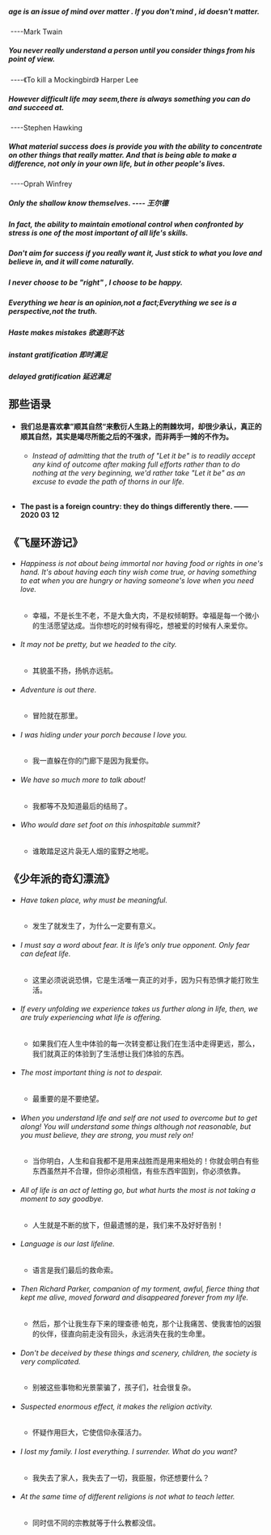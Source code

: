 ##### age is an issue of mind over matter . If you don't mind , id doesn't matter.

​																																----Mark Twain

##### You never really understand a person until you consider things from his point of view.

​																								----《To kill a Mockingbird》 Harper Lee

##### However difficult life may seem,there is always something you can do and succeed at.

​																															    ----Stephen Hawking

##### What material success does is provide you with the ability to concentrate on other things that really matter. And that is being able to make a difference, not only in your own life, but in other people's lives.

​																																----Oprah Winfrey

##### Only the shallow know themselves.                                                            ---- 王尔德



##### In fact, the ability to maintain emotional control when confronted by stress is one of the most important of all life's skills.

##### Don't aim for success if you really want it, Just stick to what you love and believe in, and it will come naturally.

##### I never choose to be "right" , I choose to be happy.

##### Everything we hear is an opinion,not a fact;Everything we see is a perspective,not the truth.



##### Haste makes mistakes        欲速则不达

##### instant gratification          即时满足

##### delayed gratification         延迟满足  

## 那些语录

* #### 我们总是喜欢拿”顺其自然“来敷衍人生路上的荆棘坎坷，却很少承认，真正的顺其自然，其实是竭尽所能之后的不强求，而非两手一摊的不作为。

  * ###### Instead of admitting that the truth of "Let it be" is to readily accept any kind of outcome after making full efforts rather than to do nothing at the very beginning, we'd rather take "Let it be" as an excuse to evade the path of thorns in our life. 

* #### The past is a foreign country:     they do things differently there.               ——2020 03 12



## 《飞屋环游记》

* ###### Happiness is not about being immortal nor having food or rights in one's hand. It's about having each tiny wish come true, or having something to eat when you are hungry or having someone's love when you need love.

  * 幸福，不是长生不老，不是大鱼大肉，不是权倾朝野。幸福是每一个微小的生活愿望达成。当你想吃的时候有得吃，想被爱的时候有人来爱你。

* ###### It may not be pretty, but we headed to the city.

  * 其貌虽不扬，扬帆亦远航。

* ###### Adventure is out there.

  * 冒险就在那里。

* ###### I was hiding under your porch because I love you.

  * 我一直躲在你的门廊下是因为我爱你。

* ###### We have so much more to talk about!

  * 我都等不及知道最后的结局了。

* ###### Who would dare set foot on this inhospitable summit?

  * 谁敢踏足这片袅无人烟的蛮野之地呢。



## 《少年派的奇幻漂流》

* ######  Have taken place, why must be meaningful.

  * 发生了就发生了，为什么一定要有意义。

* ###### I must say a word about fear. It is life’s only true opponent. Only fear can defeat life.

  * 这里必须说说恐惧，它是生活唯一真正的对手，因为只有恐惧才能打败生活。

* ###### If every unfolding we experience takes us further along in life, then, we are truly experiencing what life is offering.

  * 如果我们在人生中体验的每一次转变都让我们在生活中走得更远，那么，我们就真正的体验到了生活想让我们体验的东西。

* ###### The most important thing is not to despair.

  * 最重要的是不要绝望。

* ###### When you understand life and self are not used to overcome but to get along! You will understand some things although not reasonable, but you must believe, they are strong, you must rely on!

  * 当你明白，人生和自我都不是用来战胜而是用来相处的！你就会明白有些东西虽然并不合理，但你必须相信，有些东西牢固到，你必须依靠。

* ###### All of life is an act of letting go, but what hurts the most is not taking a moment to say goodbye.

  * 人生就是不断的放下，但最遗憾的是，我们来不及好好告别！

* ###### Language is our last lifeline.

  * 语言是我们最后的救命索。

* ###### Then Richard Parker, companion of my torment, awful, fierce thing that kept me alive, moved forward and disappeared forever from my life.

  * 然后，那个让我生存下来的理查德·帕克，那个让我痛苦、使我害怕的凶狠的伙伴，径直向前走没有回头，永远消失在我的生命里。

* ###### Don't be deceived by these things and scenery, children, the society is very complicated.

  * 别被这些事物和光景蒙骗了，孩子们，社会很复杂。

* ###### Suspected enormous effect, it makes the religion activity.

  * 怀疑作用巨大，它使信仰永葆活力。

* ###### I lost my family. I lost everything. I surrender. What do you want?

  * 我失去了家人，我失去了一切，我臣服，你还想要什么？

* ###### At the same time of different religions is not what to teach letter.

  * 同时信不同的宗教就等于什么教都没信。

  